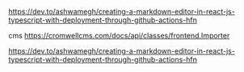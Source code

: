 https://dev.to/ashwamegh/creating-a-markdown-editor-in-react-js-typescript-with-deployment-through-github-actions-hfn

cms
https://cromwellcms.com/docs/api/classes/frontend.Importer

https://dev.to/ashwamegh/creating-a-markdown-editor-in-react-js-typescript-with-deployment-through-github-actions-hfn